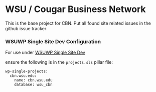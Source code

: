 # WSU / Cougar Business Network

This is the base project for CBN.  Put all found site related issues in the github issue tracker


### WSUWP Single Site Dev Configuration

For use under [WSUWP Single Site Dev](https://github.com/washingtonstateuniversity/WSUWP-Single-Site-Dev)

ensure the following is in the `projects.sls` pillar file:

```
wp-single-projects:
  cbn.wsu.edu:
    name: cbn.wsu.edu
    database: wsu_cbn
```
